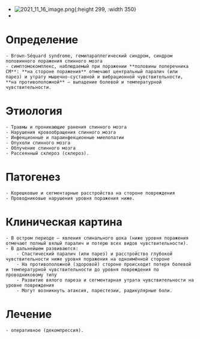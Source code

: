 - ![2021_11_16_image.png](https://cdn.logseq.com/%2F90d07cd0-0c20-405f-b80f-bbc874a0823ac186a1cd-5e35-49ee-918d-eb69ec361b192021_11_16_image.png?Expires=4790669773&Signature=Gt-jdy1AaU7lh45m8OMwjk7-gK01bC5yZUc1mnOxvZEJeCv9juBPNE0Y7Pw0EFhmfThPNLsK0J68Rl0FBcMhGYMb85HmlZNjpxO4FflzVpQNXxj6g0snPgTlstdITUX-3zNDfcHrVzGarzTjdXwY7GsjU~d6rxtc4jU2tu8LmFgWapGn1UbI1OIGPoUaO8roOsNBygOyJVb0PrrbZN5aAAFMenJuORKK~1AY6BBieO0lUyBqxOB7Q6~86q~kX9NSS38Hj1Ylt8WldJ6s3~5o-ykaSnGKeMuDDhI-ftOCeSycNfAEoqjd9rRGD5cxs9f~dnt8QTJS4nw~tYVUlRliXw__&Key-Pair-Id=APKAJE5CCD6X7MP6PTEA){:height 299, :width 350}
-
# Определение
	- Brown-Séquard syndrome, гемипараплегический синдром, синдром половинного поражения спинного мозга
	- симптомокомплекс, наблюдаемый при поражении **половины поперечника СМ**: **на стороне поражения** отмечают центральный паралич (или парез) и утрату мышечно-суставной и вибрационной чувствительности, **на противоположной** — выпадение болевой и температурной чувствительности.
# Этиология
	- Травмы и проникающие ранения спинного мозга
	- Нарушения кровообращения спинного мозга
	- Инфекционные и параинфекционные миелопатии
	- Опухоли спинного мозга
	- Облучение спинного мозга
	- Рассеянный склероз (склероз).
# Патогенез
	- Корешковые и сегментарные расстройства на стороне повреждения
	- Проводниковые нарушения уровня поражения ниже.
# Клиническая картина
	- В остром периоде — явления спинального шока (ниже уровня поражения отмечают полный вялый паралич и потерю всех видов чувствительности).
	- В дальнейшем развиваются:
		- Спастический паралич (или парез) и расстройство глубокой чувствительности ниже уровня поражения на одноимённой стороне
		- На противоположной (здоровой) стороне происходит потеря болевой и температурной чувствительности до уровня повреждения по проводниковому типу
		- Развитие вялого пареза и сегментарная утрата чувствительности на уровне повреждения
		- Могут возникнуть атаксия, парестезии, радикулярные боли.
# Лечение
	- оперативное (декомпрессия).